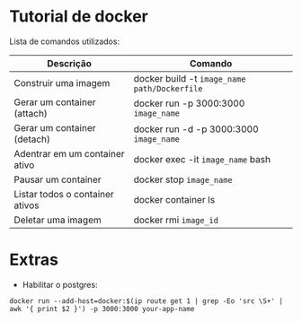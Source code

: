 # Tutorial de docker

Lista de comandos utilizados:

|Descrição              | Comando  |
|---------------------------------|------------------------------------------------|
| Construir uma imagem            | docker build -t `image_name` `path/Dockerfile` |
| Gerar um container (attach)     | docker run -p 3000:3000 `image_name`           |
| Gerar um container (detach)     | docker run -d -p 3000:3000 `image_name`        |
| Adentrar em um container ativo  | docker exec -it `image_name` bash              |
| Pausar um container             | docker stop `image_name`                       |
| Listar todos o container ativos | docker container ls                            |
| Deletar uma imagem              | docker rmi `image_id`                          |

# Extras

* Habilitar o postgres:

`docker run --add-host=docker:$(ip route get 1 | grep -Eo 'src \S+' | awk '{ print $2 }') -p 3000:3000 your-app-name`

